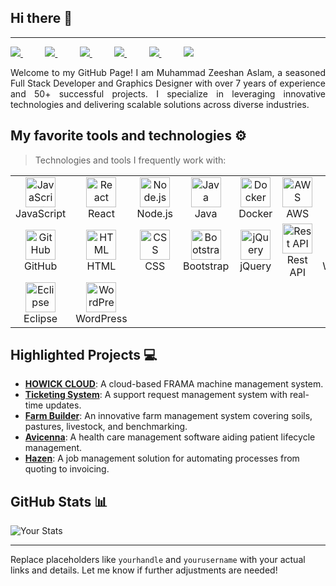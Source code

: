 ## Hi there 👋
---
<div align="justify">

<a href="https://www.instagram.com/devzami/">
<img src="https://img.shields.io/badge/Instagram-%23E4405F.svg?style=for-the-badge&logo=Instagram&logoColor=white">
</a>
 &nbsp;&nbsp;&nbsp;&nbsp;&nbsp;&nbsp;&nbsp;&nbsp;
<a href="https://www.youtube.com/devzami">
<img src="https://img.shields.io/badge/YouTube-FF0000?style=for-the-badge&logo=youtube&logoColor=white">
</a>
&nbsp;&nbsp;&nbsp;&nbsp;&nbsp;&nbsp;&nbsp;&nbsp;
<a href="https://twitter.com/devzami">
<img src="https://img.shields.io/badge/Twitter-%231DA1F2.svg?style=for-the-badge&logo=Twitter&logoColor=white">
</a>
&nbsp;&nbsp;&nbsp;&nbsp;&nbsp;&nbsp;&nbsp;&nbsp;
<a href="https://www.linkedin.com/in/devzami/">
<img src="https://img.shields.io/badge/Linkedin-%231DA1F2.svg?style=for-the-badge&logo=Linkedin&logoColor=white">
</a>
&nbsp;&nbsp;&nbsp;&nbsp;&nbsp;&nbsp;&nbsp;&nbsp;
<a href="https://t.me/devzami/">
<img src="https://img.shields.io/badge/telegram-2CA5E0?style=for-the-badge&logo=telegram&logoColor=white">
</a>
&nbsp;&nbsp;&nbsp;&nbsp;&nbsp;&nbsp;&nbsp;&nbsp;
<a href="https://gitlab.com/devzami">
<img src="https://img.shields.io/badge/gitlab-330F63?style=for-the-badge&logo=gitlab&logoColor=white">
</a>

</div>
<p></p>
<p align="justify">
Welcome to my GitHub Page! I am Muhammad Zeeshan Aslam, a seasoned Full Stack Developer and Graphics Designer with over 7 years of experience and 50+ successful projects. I specialize in leveraging innovative technologies and delivering scalable solutions across diverse industries.
</p>

## My favorite tools and technologies ⚙️

> Technologies and tools I frequently work with:

<table>
  <tr>
    <td align="center">
      <img src="https://techstack-generator.vercel.app/js-icon.svg" alt="JavaScript" width="48" height="48" />
      <br>JavaScript
    </td>
    <td align="center">
      <img src="https://techstack-generator.vercel.app/react-icon.svg" alt="React" width="48" height="48" />
      <br>React
    </td>
    <td align="center">
      <img src="https://techstack-generator.vercel.app/nginx-icon.svg" alt="Node.js" width="48" height="48" />
      <br>Node.js
    </td>
    <td align="center">
      <img src="https://techstack-generator.vercel.app/java-icon.svg" alt="Java" width="48" height="48" />
      <br>Java
    </td>
    <td align="center">
      <img src="https://techstack-generator.vercel.app/docker-icon.svg" alt="Docker" width="48" height="48" />
      <br>Docker
    </td>
    <td align="center">
      <img src="https://techstack-generator.vercel.app/aws-icon.svg" alt="AWS" width="48" height="48" />
      <br>AWS
    </td>
    <td align="center">
      <img src="https://www.svgrepo.com/show/349437/linux.svg" alt="Linux" width="48" height="48" />
      <br>Linux
    </td>
    <td align="center">
      <img src="https://icon.icepanel.io/Technology/svg/Oracle.svg" alt="Oracle" width="48" height="48" />
      <br>Oracle
    </td>
    <td align="center">
      <img src="https://techstack-generator.vercel.app/mysql-icon.svg" alt="MySQL" width="48" height="48" />
      <br>MySQL
    </td>
    <td align="center">
      <img src="https://icon.icepanel.io/Technology/svg/Apache-Tomcat.svg" alt="Tomcat" width="48" height="48" />
      <br>Tomcat
    </td>
  </tr>
  <tr>
    <td align="center">
      <img src="https://techstack-generator.vercel.app/github-icon.svg" alt="GitHub" width="48" height="48" />
      <br>GitHub
    </td>
    <td align="center">
      <img src="https://skillicons.dev/icons?i=html" alt="HTML" width="48" height="48" />
      <br>HTML
    </td>
    <td align="center">
      <img src="https://skillicons.dev/icons?i=css" alt="CSS" width="48" height="48" />
      <br>CSS
    </td>
    <td align="center">
      <img src="https://skillicons.dev/icons?i=bootstrap" alt="Bootstrap" width="48" height="48" />
      <br>Bootstrap
    </td>
    <td align="center">
      <img src="https://skillicons.dev/icons?i=jquery" alt="jQuery" width="48" height="48" />
      <br>jQuery
    </td>
    <td align="center">
      <img src="https://techstack-generator.vercel.app/restapi-icon.svg" alt="Rest API" width="48" height="48" />
      <br>Rest API
    </td>
    <td align="center">
      <img src="https://techstack-generator.vercel.app/webpack-icon.svg" alt="Webpack" width="48" height="48" />
      <br>Webpack
    </td>
    <td align="center">
      <img src="https://techstack-generator.vercel.app/eslint-icon.svg" alt="ESLint" width="48" height="48" />
      <br>ESLint
    </td>
    <td align="center">
      <img src="https://skillicons.dev/icons?i=postman" alt="Postman" width="48" height="48" />
      <br>Postman
    </td>
    <td align="center">
      <img src="https://www.svgrepo.com/show/373845/mongo.svg" alt="MongoDB" width="48" height="48" />
      <br>MongoDB
    </td>
  </tr>
  <tr>
    <td align="center">
      <img src="https://icon.icepanel.io/Technology/svg/Eclipse-IDE.svg" alt="Eclipse" width="48" height="48" />
      <br>Eclipse
    </td>
    <td align="center">
      <img src="https://icon.icepanel.io/Technology/svg/WordPress.svg" alt="WordPress" width="48" height="48" />
      <br>WordPress
    </td>
  </tr>
</table>


## Highlighted Projects 💻

- **[HOWICK CLOUD](#)**: A cloud-based FRAMA machine management system.
- **[Ticketing System](#)**: A support request management system with real-time updates.
- **[Farm Builder](#)**: An innovative farm management system covering soils, pastures, livestock, and benchmarking.
- **[Avicenna](#)**: A health care management software aiding patient lifecycle management.
- **[Hazen](#)**: A job management solution for automating processes from quoting to invoicing.

## GitHub Stats 📊

![Your Stats](https://github-readme-stats.vercel.app/api?username=devzami&show_icons=true)

---

Replace placeholders like `yourhandle` and `yourusername` with your actual links and details. Let me know if further adjustments are needed!
